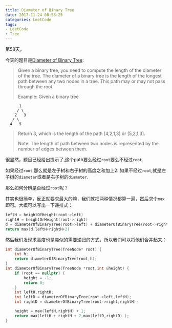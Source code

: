 ```yaml
---
title: Diameter of Binary Tree
date: 2017-11-24 08:58:25
categories: LeetCode
tags:
- LeetCode
- Tree
---
```


第58天。

今天的题目是[Diameter of Binary Tree](https://leetcode.com/problems/diameter-of-binary-tree/description/):

> Given a binary tree, you need to compute the length of the diameter of the tree. The diameter of a binary tree is the length of the longest path between any two nodes in a tree. This path may or may not pass through the root.
>
> Example:
> Given a binary tree 

          1
         / \
        2   3
       / \
      4   5

> Return 3, which is the length of the path [4,2,1,3] or [5,2,1,3].
>
> Note: The length of path between two nodes is represented by the number of edges between them.

很显然，题目已经给出提示了,这个path要么经过`root`要么不经过`root`.

如果经过`root`,那么就是左子树和右子树的高度之和加上2.
如果不经过`root`,就是左子树的`diameter`或者是右子树的`diameter`.

那么如何分辨是否经过`root`呢？

其实也很简单，反正就要求最大的嘛，我们就把两种情况都算一遍，然后求个`max`即可。大概可以写出一下递推式：

```c++
leftH = heightOfHeight(root->left)
rightH = heightOrHeight(root->right)
d = diameterOfBinaryTree(root->left) + diameterOfBinaryTree(root->right)
return max(d,leftH+rightH+2)
```

然后我们发现求高度也是类似的需要递归的方式，所以我们可以将他们合并起来：

```c++
int diameterOfBinaryTree(TreeNode* root) {
    int h;
    return diameterOfBinaryTree(root,h);
}
int diameterOfBinaryTree(TreeNode *root,int &height) {
    if (root == nullptr) {
        height = -1;
        return 0;
    }
    int leftH,rightH;
    int leftD = diameterOfBinaryTree(root->left,leftH);
    int rightD = diameterOfBinaryTree(root->right,rightH);

    height = max(leftH,rightH) + 1;
    return max(leftH + rightH + 2,max(leftD,rightD) );
}
```